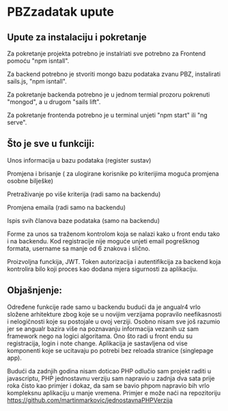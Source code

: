# PBZzadatak upute

## Upute za instalaciju i pokretanje

Za pokretanje projekta potrebno je instalriati sve potrebno za Frontend pomoću "npm isntall".

Za backend potrebno je stvoriti mongo bazu podataka zvanu PBZ, instalirati sails.js, "npm isntall".

Za pokretanje backenda potrebno je u jednom termial prozoru pokrenuti "mongod", a u drugom "sails lift".

Za pokretanje frontenda potrebno je u terminal unjeti "npm start" ili "ng serve".

## Što je sve u funkciji:
Unos informacija u bazu podataka (register sustav)

Promjena i brisanje ( za ulogirane korisnike po kriterijima moguća promjena osobne bilješke)

Pretraživanje po više kriterija (radi samo na backendu)

Promjena emaila (radi samo na backendu)

Ispis svih članova baze podataka (samo na backendu)

Forme za unos sa traženom kontrolom koja se nalazi kako u front endu tako i na backendu. Kod registracije nije moguće unjeti email pogrešknog formata, username sa manje od 6 znakova i slično.

Proizvoljna funckija, JWT. Token autorizacija i autentifikcija za backend koja kontrolira bilo koji proces kao dodana mjera sigurnosti za aplikaciju.

## Objašnjenje:
Određene funkcije rade samo u backendu budući da je angualr4 vrlo složene arhitekture zbog koje se u novijim verzijama popravilo neefikasnosti i nelogičnosti koje su postojale u ovoj verziji. Osobno nisam sve još razumio jer se angualr bazira više na poznavanju informacija vezanih uz sam framework nego na logici algoritama. Ono što radi u front endu su registracija, login i note change. Aplikacija je sastavljena od vise komponenti koje se ucitavaju po potrebi bez reloada stranice (singlepage app). 

Budući da zadnjih godina nisam doticao PHP odlučio sam projekt raditi u javascriptu, PHP jednostavnu verziju sam napravio u zadnja dva sata prije roka čisto kao primjer i dokaz, da sam se bavio phpom napravio bih vrlo kompleksnu aplikaciju u manje vremena. Primjer e može naći na repozitoriju https://github.com/martinmarkovic/jednostavnaPHPVerzija